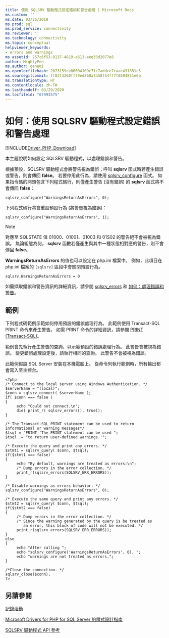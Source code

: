 ```yaml
---
title: 使用 SQLSRV 驅動程式設定錯誤和警告處理 | Microsoft Docs
ms.custom: ''
ms.date: 03/26/2018
ms.prod: sql
ms.prod_service: connectivity
ms.reviewer: ''
ms.technology: connectivity
ms.topic: conceptual
helpviewer_keywords:
- errors and warnings
ms.assetid: 257c6f53-9137-4619-a613-eee33d2077e8
author: MightyPen
ms.author: genemi
ms.openlocfilehash: 2073159ce86604109c71c7addce7caac431851c5
ms.sourcegitcommit: ff82f3260ff79ed860a7a58f54ff7f0594851e6b
ms.translationtype: HT
ms.contentlocale: zh-TW
ms.lasthandoff: 03/29/2020
ms.locfileid: "67993575"
---
```

# <a name="how-to-configure-error-and-warning-handling-using-the-sqlsrv-driver"></a>如何：使用 SQLSRV 驅動程式設定錯誤和警告處理
[!INCLUDE[Driver_PHP_Download](../../includes/driver_php_download.md)]

本主題說明如何設定 SQLSRV 驅動程式，以處理錯誤和警告。  
  
根據預設，SQLSRV 驅動程式會將警告視為錯誤；呼叫 **sqlsrv** 函式時若產生錯誤或警告，則會傳回 **false**。 若要停用此行為，請使用 [sqlsrv_configure](../../connect/php/sqlsrv-configure.md) 函式。 如果指令碼的開頭包含下列程式碼行，則僅產生警告 (沒有錯誤) 的 **sqlsrv** 函式將不會傳回 **false**：  
  
`sqlsrv_configure("WarningsReturnAsErrors", 0);`  
  
下列程式碼行將會重設預設行為 (將警告視為錯誤)：  
  
`sqlsrv_configure("WarningsReturnAsErrors", 1);`  
  
> [!NOTE]  
> 對應至 SQLSTATE 值 01000、01001、01003 和 01S02 的警告絕不會被視為錯誤。 無論組態為何， **sqlsrv** 函數若僅產生與其中一種狀態相對應的警告，則不會傳回 **false**。  
  
**WarningsReturnAsErrors** 的值也可以設定在 php.ini 檔案中。 例如，此項目在 php.ini 檔案的 `[sqlsrv]` 區段中會關閉預設行為。  
  
`sqlsrv.WarningsReturnAsErrors = 0`  
  
如需擷取錯誤和警告資訊的詳細資訊，請參閱 [sqlsrv_errors](../../connect/php/sqlsrv-errors.md) 和 [如何：處理錯誤和警告](../../connect/php/how-to-handle-errors-and-warnings-using-the-sqlsrv-driver.md)。  
  
## <a name="example"></a>範例  
下列程式碼範例示範如何停用預設的錯誤處理行為。 此範例使用 Transact-SQL PRINT 命令來產生警告。 如需 PRINT 命令的詳細資訊，請參閱 [PRINT (Transact-SQL)](../../t-sql/language-elements/print-transact-sql.md)。  
  
範例會先執行產生警告的查詢，以示範預設的錯誤處理行為。 此警告會被視為錯誤。 變更錯誤處理設定後，請執行相同的查詢。 此警告不會被視為錯誤。  
  
此範例假設 SQL Server 安裝在本機電腦上。 從命令列執行範例時，所有輸出都會寫入至主控台。  
  
```  
<?php  
/* Connect to the local server using Windows Authentication. */  
$serverName = "(local)";  
$conn = sqlsrv_connect( $serverName );  
if( $conn === false )  
{  
     echo "Could not connect.\n";  
     die( print_r( sqlsrv_errors(), true));  
}  
  
/* The Transact-SQL PRINT statement can be used to return   
informational or warning messages*/  
$tsql = "PRINT 'The PRINT statement can be used ";  
$tsql .= "to return user-defined warnings.'";  
  
/* Execute the query and print any errors. */  
$stmt1 = sqlsrv_query( $conn, $tsql);  
if($stmt1 === false)  
{  
     echo "By default, warnings are treated as errors:\n";  
     /* Dump errors in the error collection. */  
     print_r(sqlsrv_errors(SQLSRV_ERR_ERRORS));  
}  
  
/* Disable warnings as errors behavior. */  
sqlsrv_configure("WarningsReturnAsErrors", 0);  
  
/* Execute the same query and print any errors. */  
$stmt2 = sqlsrv_query( $conn, $tsql);  
if($stmt2 === false)  
{  
     /* Dump errors in the error collection. */  
     /* Since the warning generated by the query is be treated as   
        an error, this block of code will not be executed. */  
     print_r(sqlsrv_errors(SQLSRV_ERR_ERRORS));  
}  
else  
{  
     echo "After calling ";  
     echo "sqlsrv_configure('WarningsReturnAsErrors', 0), ";  
     echo "warnings are not treated as errors.";  
}  
  
/*Close the connection. */  
sqlsrv_close($conn);  
?>  
```  
  
## <a name="see-also"></a>另請參閱  
[記錄活動](../../connect/php/logging-activity.md)

[Microsoft Drivers for PHP for SQL Server 的程式設計指南](../../connect/php/programming-guide-for-php-sql-driver.md)

[SQLSRV 驅動程式 API 參考](../../connect/php/sqlsrv-driver-api-reference.md)  
  
